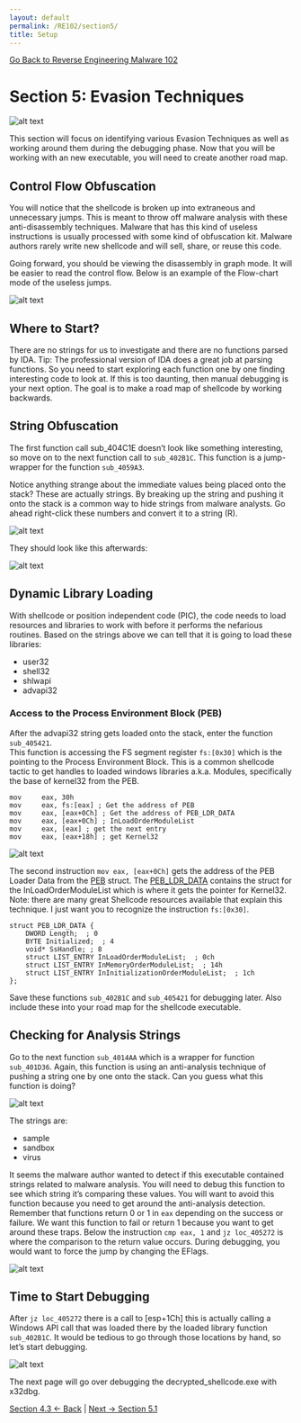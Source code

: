 ```yaml
---
layout: default
permalink: /RE102/section5/
title: Setup
---
```

[Go Back to Reverse Engineering Malware 102](https://securedorg.github.io/RE102/)

# Section 5: Evasion Techniques #

![alt text](https://securedorg.github.io/RE102/images/Section5_intro_.gif "intro")

This section will focus on identifying various Evasion Techniques as well as working around them during the debugging phase. Now that you will be working with an new executable, you will need to create another road map.

## Control Flow Obfuscation ##

You will notice that the shellcode is broken up into extraneous and unnecessary jumps. This is meant to throw off malware analysis with these anti-disassembly techniques. Malware that has this kind of useless instructions is usually processed with some kind of obfuscation kit. Malware authors rarely write new shellcode and will sell, share, or reuse this code.

Going forward, you should be viewing the disassembly in graph mode. It will be easier to read the control flow. Below is an example of the Flow-chart mode of the useless jumps.

![alt text](https://securedorg.github.io/RE102/images/ControlFlowObfuscation.png "ControlFlowObfuscation")

## Where to Start? ##

There are no strings for us to investigate and there are no functions parsed by IDA. Tip: The professional version of IDA does a great job at parsing functions. So you need to start exploring each function one by one finding interesting code to look at. If this is too daunting, then manual debugging is your next option. The goal is to make a road map of shellcode by working backwards.

## String Obfuscation ##

The first function call sub_404C1E doesn’t look like something interesting, so move on to the next function call to `sub_402B1C`. This function is a jump-wrapper for the function `sub_4059A3`.

Notice anything strange about the immediate values being placed onto the stack? These are actually strings. By breaking up the string and pushing it onto the stack is a common way to hide strings from malware analysts. Go ahead right-click these numbers and convert it to a string (R).

![alt text](https://securedorg.github.io/RE102/images/FunkyStrings.png "FunkyStrings")

They should look like this afterwards:

![alt text](https://securedorg.github.io/RE102/images/PostStrings.png "PostStrings")

## Dynamic Library Loading ##

With shellcode or position independent code (PIC), the code needs to load resources and libraries to work with before it performs the nefarious routines. Based on the strings above we can tell that it is going to load these libraries:

* user32
* shell32
* shlwapi
* advapi32

### Access to the Process Environment Block (PEB) ###

After the advapi32 string gets loaded onto the stack, enter the function `sub_405421`.  
This function is accessing the FS segment register `fs:[0x30]` which is the pointing to the Process Environment Block. This is a common shellcode tactic to get handles to loaded windows libraries a.k.a. Modules, specifically the base of kernel32 from the PEB.

```    
mov     eax, 30h
mov     eax, fs:[eax] ; Get the address of PEB
mov     eax, [eax+0Ch] ; Get the address of PEB_LDR_DATA
mov     eax, [eax+0Ch] ; InLoadOrderModuleList
mov     eax, [eax] ; get the next entry
mov     eax, [eax+18h] ; get Kernel32
```

![alt text](https://securedorg.github.io/RE102/images/PEB.gif "PEB")

The second instruction `mov eax, [eax+0Ch]` gets the address of the PEB Loader Data from the [PEB](https://msdn.microsoft.com/en-us/library/windows/desktop/aa813706%28v=vs.85%29.aspx) struct. The [PEB_LDR_DATA](https://msdn.microsoft.com/en-us/library/windows/desktop/aa813708(v=vs.85).aspx) contains the struct for the InLoadOrderModuleList which is where it gets the pointer for Kernel32. Note: there are many great Shellcode resources available that explain this technique. I just want you to recognize the instruction `fs:[0x30]`.

```
struct PEB_LDR_DATA {
    DWORD Length;  ; 0
    BYTE Initialized;  ; 4
    void* SsHandle; ; 8
    struct LIST_ENTRY InLoadOrderModuleList;  ; 0ch
    struct LIST_ENTRY InMemoryOrderModuleList;  ; 14h
    struct LIST_ENTRY InInitializationOrderModuleList;  ; 1ch
};
```
Save these functions `sub_402B1C` and `sub_405421` for debugging later. Also include these into your road map for the shellcode executable.

## Checking for Analysis Strings ##

Go to the next function `sub_4014AA` which is a wrapper for function `sub_401D36`. Again, this function is using an anti-analysis technique of pushing a string one by one onto the stack. Can you guess what this function is doing?

![alt text](https://securedorg.github.io/RE102/images/NameCheck.png "NameCheck")

The strings are:

* sample
* sandbox
* virus

It seems the malware author wanted to detect if this executable contained strings related to malware analysis. You will need to debug this function to see which string it’s comparing these values. You will want to avoid this function because you need to get around the anti-analysis detection. Remember that functions return 0 or 1 in `eax` depending on the success or failure. We want this function to fail or return 1 because you want to get around these traps. Below the instruction `cmp eax, 1` and `jz loc_405272` is where the comparison to the return value occurs. During debugging, you would want to force the jump by changing the EFlags.

![alt text](https://securedorg.github.io/RE102/images/checkname.png "checkname")

## Time to Start Debugging ##

After `jz loc_405272` there is a call to [esp+1Ch] this is actually calling a Windows API call that was loaded there by the loaded library function `sub_402B1C`. It would be tedious to go through those locations by hand, so let’s start debugging.

![alt text](https://securedorg.github.io/RE102/images/startdebugging.png "startdebugging")

The next page will go over debugging the decrypted_shellcode.exe with x32dbg.

[Section 4.3 <- Back](https://securedorg.github.io/RE102/section4.3) | [Next -> Section 5.1](https://securedorg.github.io/RE102/section5.1)
